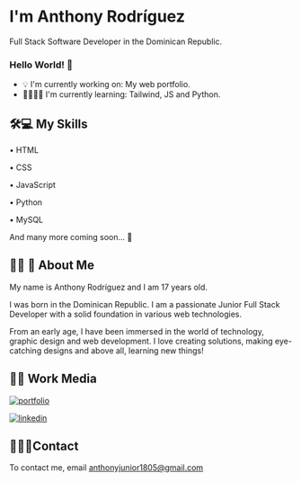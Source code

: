 
# I'm Anthony Rodríguez
Full Stack Software Developer in the Dominican Republic.

### Hello World! 👋

- 💡 I'm currently working on: My web portfolio.
- 🧠👨🏻‍💻 I'm currently learning: Tailwind, JS and Python.
  
## 🛠💻 My Skills
• HTML

• CSS

• JavaScript

• Python

• MySQL

And many more coming soon... 👀

## 👨‍💻 🚀 About Me
My name is Anthony Rodríguez and I am 17 years old.

I was born in the Dominican Republic. I am a passionate Junior Full Stack Developer with a solid foundation in various web technologies.

From an early age, I have been immersed in the world of technology, graphic design and web development. I love creating solutions, making eye-catching designs and above all, learning new things!


## 📱🔗 Work Media
[![portfolio](https://img.shields.io/badge/my_portfolio-000?style=for-the-badge&logo=ko-fi&logoColor=white)](https://anthony-rodriguez.vercel.app/)

[![linkedin](https://img.shields.io/badge/linkedin-0A66C2?style=for-the-badge&logo=linkedin&logoColor=white)](https://www.linkedin.com/in/anthonyrodriguez0506/)


## ‍💼👨‍💼Contact 

To contact me, email anthonyjunior1805@gmail.com
